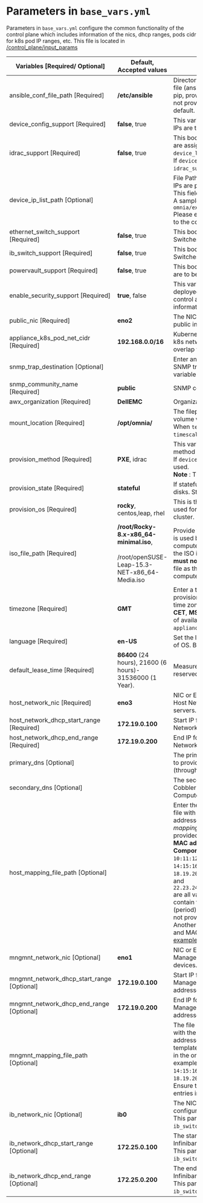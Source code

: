 # Parameters in `base_vars.yml`
Parameters in `base_vars.yml` configure the common functionality of the control plane which includes information of the nics, dhcp ranges, pods cidr for k8s pod IP ranges, etc.
This file is located in [/control_plane/input_params](../../../control_plane/input_params/base_vars.yml)

|     Variables    [Required/   Optional]	  |   **Default**, Accepted values                                                                        |   Description                                                                                                                                                                                                                                                                                                                                                                                                                                                                                                                                                                                                                                                                                                                                                                                                                                                                                                                                                                                                                                                                                                	|
|---------------------------------------------|-------------------------------------------------------------------------------------------------------|--------------------------------------------------------------------------------------------------------------------------------------------------------------------------------------------------------------------------------------------------------------------------------------------------------------------------------------------------------------------------------------------------------------------------------------------------------------------------------------------------------------------------------------------------------------------------------------------------------------------------------------------------------------------------------------------------------------------------------------------------------------------------------------------------------------------------------------------------------------------------------------------------------------------------------------------------------------------------------------------------------------------------------------------------------------------------------------------------------------	|
| ansible_conf_file_path	[Required]        |     	**/etc/ansible**	                                                                          |        Directory path with the Ansible       configuration file (ansible.cfg). If Ansible is installed using   pip,   provide   the directory path. If the   path is not provided, it is set as   /etc/ansible,   by default.	                                                                                                                                                                                                                                                                                                                                                                                                                                                                                                                                                                                                                                                                                                                                                                                                                                                                                	|
| device_config_support   [Required]          |   **false**, true                                                                                     |   This variable decides whether Management   IPs   are to be assigned to all   devices.                                                                                                                                                                                                                                                                                                                                                                                                                                                                                                                                                                                                                                                                                                                                                                                                                                                                                                                                                                                                                      	|
| idrac_support   [Required]			      |   **false**,   true                                                                                   |     This boolean indicates that Management IPs   are assigned and can be taken from   `device_list_path` for communication.     <br> If `device_config_support` is true, `idrac_support` has to   be set to true.                                                                                                                                                                                                                                                                                                                                                                                                                                                                                                                                                                                                                                                                                                                                                                                                                                                                                            	|
| device_ip_list_path   [Optional]            |                                                                                                       |  File Path where all pre-assigned   Management IPs are provided. <br>   This field is mandatory if     `idrac_support` is true. <br> A sample template is provided   here:     `omnia/examples/device_ip_list.yml` <br> Please ensure that all   listed IPs are reachable to the control plane via the Public internet                                                                                                                                                                                                                                                                                                                                                                                                                                                                                                                                                                                                                                                                                                                                                                                       	|
| ethernet_switch_support   [Required]        |   **false**,   true                                                                                   |  This boolean decides whether Ethernet   Switches are to be configured.                                                                                                                                                                                                                                                                                                                                                                                                                                                                                                                                                                                                                                                                                                                                                                                                                                                                                                                                                                                                                                      	|
| ib_switch_support   [Required]              |   **false**, true                                                                                     |  This boolean decides whether Infiniband   Switches are to be configured.                                                                                                                                                                                                                                                                                                                                                                                                                                                                                                                                                                                                                                                                                                                                                                                                                                                                                                                                                                                                                                    	|
| powervault_support   [Required]             |   **false**,   true                                                                                   |  This boolean decides whether   PowerVaults   are to be   configured.                                                                                                                                                                                                                                                                                                                                                                                                                                                                                                                                                                                                                                                                                                                                                                                                                                                                                                                                                                                                                                        	|
| enable_security_support   [Required]        |   **true**, false                                                                                     |   This variable decides whether FreeIPA   will   be deployed and used on the   Control Plane to control access and     authorization. For more information, [click     here](https://github.com/dellhpc/omnia/blob/devel/docs/Security/Enable_Security_ManagementStation.md)                                                                                                                                                                                                                                                                                                                                                                                                                                                                                                                                                                                                                                                                                                                                                                                                                                 	|
| public_nic   [Required]                     |   	**eno2**	                                                                                      |        The NIC or Ethernet card connected to the   public internet.                                                                                                                                                                                                                                                                                                                                                                                                                                                                                                                                                                                                                                                                                                                                                                                                                                                                                                                                                                                                                                          	|
| appliance_k8s_pod_net_cidr	[Required]	  |   	**192.168.0.0/16**	                                                                              |      Kubernetes pod network CIDR for   appliance   k8s network. Ensure this   value does not   overlap with any of   the host     networks.	                                                                                                                                                                                                                                                                                                                                                                                                                                                                                                                                                                                                                                                                                                                                                                                                                                                                                                                                                                  	|
| snmp_trap_destination	[Optional]            |   		                                                                                              |        Enter an SNMP server IP address to receive   SNMP traps from devices in the cluster.   If   this variable is left blank, SNMP     will be disabled.	                                                                                                                                                                                                                                                                                                                                                                                                                                                                                                                                                                                                                                                                                                                                                                                                                                                                                                                                                   	|
| snmp_community_name</br>	[Required]   	  |   	**public**	                                                                                      |      SNMP community name. 	                                                                                                                                                                                                                                                                                                                                                                                                                                                                                                                                                                                                                                                                                                                                                                                                                                                                                                                                                                                                                                                                                   	|
| awx_organization	[Required]                |   	**DellEMC**	                                                                                      | Organization name configured in   AWX.	                                                                                                                                                                                                                                                                                                                                                                                                                                                                                                                                                                                                                                                                                                                                                                                                                                                                                                                                                                                                                                                                       	|
| mount_location	[Required]		          |   **/opt/omnia/**                                                                                     |   The filepath where the grafana persistent   volume will be created. <br> When `telemetry.yml` is run, both the   `timescaledb` and the `mysqldb` are stored here.                                                                                                                                                                                                                                                                                                                                                                                                                                                                                                                                                                                                                                                                                                                                                                                                                                                                                                                                          	|
| provision_method   [Required]               |   **PXE**, idrac                                                                                      |     This variable is used to set node provisioning method <br> If   `device_config_support` is true, **PXE** will be used. <br> __Note__ :   This parameter is case sensitive.                                                                                                                                                                                                                                                                                                                                                                                                                                                                                                                                                                                                                                                                                                                                                                                                                                                                                                                               	|
| provision_state [Required]                  |   **stateful**                                                                                        |   If       stateful is set, cobbler is used to provision disks. Stateless is   currently     not supported.                                                                                                                                                                                                                                                                                                                                                                                                                                                                                                                                                                                                                                                                                                                                                                                                                                                                                                                                                                                                  	|
| provision_os   [Required]                   |   **rocky**, centos,leap, rhel                                                                        |     This is the operating system image that will   be used for provisioning compute nodes in   the cluster.                                                                                                                                                                                                                                                                                                                                                                                                                                                                                                                                                                                                                                                                                                                                                                                                                                                                                                                                                                                                  	|
| iso_file_path	[Required]	                  |     **/root/Rocky-8.x-x86_64-minimal.iso**,     <br><br>/root/openSUSE-Leap-15.3-NET-x86_64-Media.iso |      Provide the relevant ISO file path. This   ISO file is used by Cobbler   to   provision the OS on the   compute   nodes. **Note**: It is recommended that   the ISO image file is not renamed.     And, you **must not** change the path of this ISO image file as the   provisioning of the OS on the compute   nodes may be impacted.	                                                                                                                                                                                                                                                                                                                                                                                                                                                                                                                                                                                                                                                                                                                                                                 	|
| timezone   [Required]	                      |   	**GMT**	                                                                                          |  Enter a timezone that is set during the   provisioning of OS. **GMT** is set as   the   default time zone. You can set   the     time zone to **EST**, **CET**,   **MST**, **CST6CDT**, or **PST8PDT**.     For a   list of available time   zones,   see the   `appliance/common/files/timezone.txt`     file.	                                                                                                                                                                                                                                                                                                                                                                                                                                                                                                                                                                                                                                                                                                                                                                                             	|
| language [Required]	                      |   	**en-US**	                                                                                      |      Set the language used during the     provisioning of OS. By default, it is   set to **en-US**.	                                                                                                                                                                                                                                                                                                                                                                                                                                                                                                                                                                                                                                                                                                                                                                                                                                                                                                                                                                                                          	|
| default_lease_time   [Required]	          |   	**86400** (24   hours),   21600 (6 hours)- 31536000 (1   Year).                                   |  Measures (in seconds) the time period an   IP   is reserved for an assigned   NIC.                                                                                                                                                                                                                                                                                                                                                                                                                                                                                                                                                                                                                                                                                                                                                                                                                                                                                                                                                                                                                          	|
| host_network_nic	[Required]	              |   	**eno3**	                                                                                      |      NIC or Ethernet card that is connected   to   the Host Network to provision OS   on bare   metal servers. By default, it   is set     to "eno3".	                                                                                                                                                                                                                                                                                                                                                                                                                                                                                                                                                                                                                                                                                                                                                                                                                                                                                                                                                        	|
| host_network_dhcp_start_range   [Required]  |    **172.19.0.100**                                                                                   | Start IP for the DHCP range used by   the  Host Network to assign  IPv4 addresses.	                                                                                                                                                                                                                                                                                                                                                                                                                                                                                                                                                                                                                                                                                                                                                                                                                                                                                                                                                                                                                           	|
| host_network_dhcp_end_range	[Required]	  |  **172.19.0.200**		                                                                              | End   IP for the DHCP range used by the  Host   Network to assign  IPv4   addresses.	                                                                                                                                                                                                                                                                                                                                                                                                                                                                                                                                                                                                                                                                                                                                                                                                                                                                                                                                                                                                                         	|
| primary_dns  [Optional]                     |                                                                                                       |     The primary DNS host IP queried by Cobbler   to provide Internet access to Compute Node   (through DHCP routing)                                                                                                                                                                                                                                                                                                                                                                                                                                                                                                                                                                                                                                                                                                                                                                                                                                                                                                                                                                                         	|
| secondary_dns	 [Optional]                   |                                                                                                       |       The secondary DNS host IP queried by   Cobbler to provide Internet   access to   Compute Node (through DHCP routing)                                                                                                                                                                                                                                                                                                                                                                                                                                                                                                                                                                                                                                                                                                                                                                                                                                                                                                                                                                                   	|
| host_mapping_file_path	[Optional]        |   		                                                                                              |        Enter the file path containing a hostmapping file with the MAC   addresses, hostnames, IP addresses, and     component   role.	A *mapping_host_file.csv*   template file is provided   [here](../../../examples/host_mapping_file_one_touch.csv). Enter the details   in the order: **MAC address,     Hostname, IP   address,   Component_role**. For example,       `10:11:12:13,server1,100.96.20.66,compute`,     `14:15:16:17,server2,100.96.22.199,manager`,       `18.19.20.21,server3,100.96.23.67,nfs_node`, and       `22.23.24.25,server4,100.96.23.75,login_node` are all valid entries.   The     Hostname should not contain the     following characters: , (comma), \. (period),   and - (hyphen). Ensure that you do   not   provide any duplicate entries in   the     file.	<br> Another   approach to filling this file maps IPs and MAC addresses based on the   provided [example](../../../examples/host_mapping_file_os_provisioning.csv)                                                                                                                                       	|
| mngmnt_network_nic	[Optional]	          |   	**eno1**	                                                                                      |      NIC or Ethernet card that is connected   to   the Management Network to   provision the   devices. By default, it   is set to     "eno1".	                                                                                                                                                                                                                                                                                                                                                                                                                                                                                                                                                                                                                                                                                                                                                                                                                                                                                                                                                               	|
| mngmnt_network_dhcp_start_range   [Optional]| **172.19.0.100**                                                                                      |      Start IP for the   DHCP range   used by the Management Network to     assign IPv4 addresses.	                                                                                                                                                                                                                                                                                                                                                                                                                                                                                                                                                                                                                                                                                                                                                                                                                                                                                                                                                                                                            	|
| mngmnt_network_dhcp_end_range   [Optional]|    **172.19.0.200**	                                                                                  |    End IP for the   DHCP range used by the Management Network   to   assign IPv4 addresses.	                                                                                                                                                                                                                                                                                                                                                                                                                                                                                                                                                                                                                                                                                                                                                                                                                                                                                                                                                                                                                  	|
| mngmnt_mapping_file_path   [Optional]	      |   		                                                                                              | The file path containing a device   mapping file with the MAC addresses   and   respective IP addresses.	A     *mapping_device_file.csv* template file   is provided [here](../../../examples)     Enter the details   in the   order: **MAC address, IP address**. For example,   `10:11:12:13,1.2.3.4`,   `14:15:16:17,2.3.4.5`, and   `18.19.20.21,3.4.5.6` are   all valid   entries. Ensure that you do not     provide any duplicate entries in     the   file.                                                                                                                                                                                                                                                                                                                                                                                                                                                                                                                                                                                                                                         	|
| ib_network_nic  [Optional]                  |  **ib0**                                                                                              |   The NIC/Ethernet card to be used when   configuring Infiniband switches. <br> This parameter is mandatory if   `ib_switch_support` is true.                                                                                                                                                                                                                                                                                                                                                                                                                                                                                                                                                                                                                                                                                                                                                                                                                                                                                                                                                                	|
| ib_network_dhcp_start_range   [Optional]    |     **172.25.0.100**                                                                                  |         The start IP for the range within which the Infiniband Switch IP is to   be configured. <br> This parameter is mandatory if `ib_switch_support`   is true.                                                                                                                                                                                                                                                                                                                                                                                                                                                                                                                                                                                                                                                                                                                                                                                                                                                                                                                                           	|
| ib_network_dhcp_end_range	   [Optional]     | **172.25.0.200**                                                                                      |       The end IP for the range within which   the Infiniband Switch IP is to be configured. <br> This parameter is   mandatory if `ib_switch_support` is true.                                                                                                                                                                                                                                                                                                                                                                                                                                                                                                                                                                                                                                                                                                                                                                                                                                                                                                                                               	|